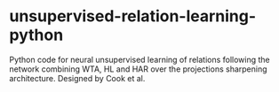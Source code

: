 # unsupervised-relation-learning-python
Python code for neural unsupervised learning of relations following the network combining WTA, HL and HAR over the projections sharpening architecture. Designed by Cook et al.
